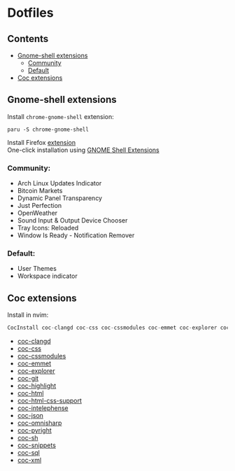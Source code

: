 # Dotfiles

## Contents
- [Gnome-shell extensions](#gnome-shell-extensions)
    * [Community](#community)
    * [Default](#default)
- [Coc extensions](#coc-extensions)
## Gnome-shell extensions
Install ``chrome-gnome-shell`` extension:
```
paru -S chrome-gnome-shell
```
Install Firefox [extension](https://addons.mozilla.org/pl/firefox/addon/gnome-shell-integration)<br>
One-click installation using [GNOME Shell Extensions](https://extensions.gnome.org)

### Community:
- Arch Linux Updates Indicator
- Bitcoin Markets
- Dynamic Panel Transparency
- Just Perfection
- OpenWeather
- Sound Input & Output Device Chooser
- Tray Icons: Reloaded
- Window Is Ready - Notification Remover

### Default:
- User Themes
- Workspace indicator

## Coc extensions
Install in nvim:
```cs
CocInstall coc-clangd coc-css coc-cssmodules coc-emmet coc-explorer coc-git coc-highlight coc-html coc-html-css-support coc-intelephense coc-json coc-omnisharp coc-pyright coc-sh coc-snippets coc-sql coc-xml
```

- [coc-clangd](https://github.com/clangd/coc-clangd)
- [coc-css](https://github.com/neoclide/coc-css)
- [coc-cssmodules](https://github.com/antonk52/coc-cssmodules)
- [coc-emmet](https://github.com/neoclide/coc-emmet)
- [coc-explorer](https://github.com/weirongxu/coc-explorer)
- [coc-git](https://github.com/neoclide/coc-git)
- [coc-highlight](https://github.com/neoclide/coc-highlight)
- [coc-html](https://github.com/neoclide/coc-html)
- [coc-html-css-support](https://github.com/yaegassy/coc-html-css-support)
- [coc-intelephense](https://github.com/yaegassy/coc-intelephense)
- [coc-json](https://github.com/neoclide/coc-json)
- [coc-omnisharp](https://github.com/coc-extensions/coc-omnisharp)
- [coc-pyright](https://github.com/fannheyward/coc-pyright)
- [coc-sh](https://github.com/josa42/coc-sh)
- [coc-snippets](https://github.com/neoclide/coc-snippets)
- [coc-sql](https://github.com/fannheyward/coc-sql)
- [coc-xml](https://github.com/fannheyward/coc-xml)

